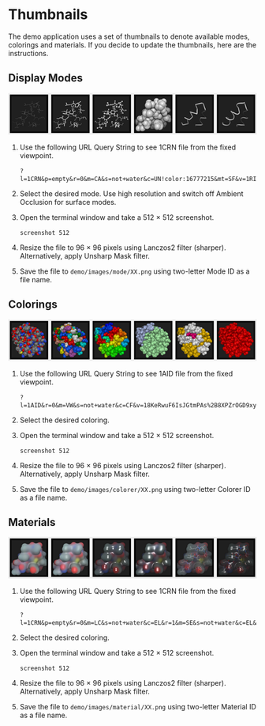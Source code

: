# Thumbnails

The demo application uses a set of thumbnails to denote available modes, colorings and materials.
If you decide to update the thumbnails, here are the instructions.

## Display Modes

![Different Display Modes of 1CRN](Thumbnails_Modes.png)

 1. Use the following URL Query String to see 1CRN file from the fixed viewpoint. 

        ?l=1CRN&p=empty&r=0&m=CA&s=not+water&c=UN!color:16777215&mt=SF&v=1RItUwIGVn8D2KNy/pgq3Pe3rBr9ylu8/IBn2vw==&fogFarFactor=0.6&fogNearFactor=0&axes=false&fxaa=false&ao=true&debug.ssaoKernelRadius=0.9&debug.ssaoFactor=1

 2. Select the desired mode. Use high resolution and switch off Ambient Occlusion for surface modes.
 3. Open the terminal window and take a 512 &times; 512 screenshot.
 
        screenshot 512

 4. Resize the file to 96 &times; 96 pixels using Lanczos2 filter (sharper).
    Alternatively, apply Unsharp Mask filter.
    
 5. Save the file to `demo/images/mode/XX.png` using two-letter Mode ID as a file name.

## Colorings

![Different Colorings of 1AID](Thumbnails_Colorers.png)


 1. Use the following URL Query String to see 1AID file from the fixed viewpoint. 

        ?l=1AID&r=0&m=VW&s=not+water&c=CF&v=18KeRwuF6IsJGtmPAs%2B8XPZrOGD9xy0I/ku/APQ==&fogFarFactor=0.4&fogNearFactor=0&axes=false&fxaa=false&ao=true

 2. Select the desired coloring.
 3. Open the terminal window and take a 512 &times; 512 screenshot.
 
        screenshot 512

 4. Resize the file to 96 &times; 96 pixels using Lanczos2 filter (sharper).
    Alternatively, apply Unsharp Mask filter.
    
 5. Save the file to `demo/images/colorer/XX.png` using two-letter Colorer ID as a file name.

## Materials

![Different Materials for 1CRN](Thumbnails_Materials.png)


 1. Use the following URL Query String to see 1CRN file from the fixed viewpoint. 

        ?l=1CRN&p=empty&r=0&m=LC&s=not+water&c=EL&r=1&m=SE&s=not+water&c=EL&mt=SF&v=1RItUwIGVn8D2KNy/pgq3Pe3rBr9ylu8/IBn2vw==&fogFarFactor=0.6&fogNearFactor=0&resolution=high&axes=false&fxaa=false&ao=false&debug.ssaoKernelRadius=0.9&debug.ssaoFactor=1

 2. Select the desired coloring.
 3. Open the terminal window and take a 512 &times; 512 screenshot.
 
        screenshot 512

 4. Resize the file to 96 &times; 96 pixels using Lanczos2 filter (sharper).
    Alternatively, apply Unsharp Mask filter.
    
 5. Save the file to `demo/images/material/XX.png` using two-letter Material ID as a file name.

